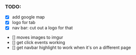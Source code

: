 ### TODO:
- [x] add google map
- [x] logo for tab
- [x] nav bar: cut out a logo for that
- [] moves images to imgur
- [] get click events working
- [] get navbar highlight to work when it's on a different page


